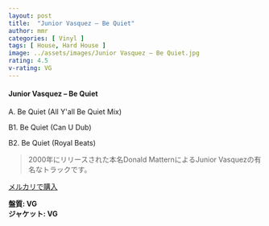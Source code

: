 ```yaml
---
layout: post
title:  "Junior Vasquez – Be Quiet"
author: mmr
categories: [ Vinyl ]
tags: [ House, Hard House ]
image: ../assets/images/Junior Vasquez – Be Quiet.jpg
rating: 4.5
v-rating: VG
---
```


#### Junior Vasquez – Be Quiet

A. Be Quiet (All Y'all Be Quiet Mix)

B1. Be Quiet (Can U Dub)

B2. Be Quiet (Royal Beats)

> 2000年にリリースされた本名Donald MatternによるJunior Vasquezの有名なトラックです。



[メルカリで購入](https://jp.mercari.com/item/m39743201804)


<div class="mt-4 mb-4 d-flex align-items-center">
<strong class="mr-1">盤質: VG</strong>
</div>
<div class="mt-4 mb-4 d-flex align-items-center">
<strong class="mr-1">ジャケット: VG</strong>
</div>
